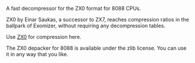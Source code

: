 A fast decompressor for the ZX0 format for 8088 CPUs.

ZX0 by Einar Saukas, a successor to ZX7, reaches compression ratios in the ballpark of Exomizer, without requiring any decompression tables. 

Use [ZX0](https://github.com/einar-saukas/ZX0) for compression here.

The ZX0 depacker for 8088 is available under the zlib license. You can use it in any way that you like.

